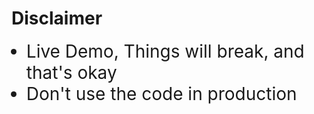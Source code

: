# Disclaimer

* Live Demo, Things will break, and that's okay
* Don't use the code in production

<style>
li {
      font-size: 2em;
    }
</style>